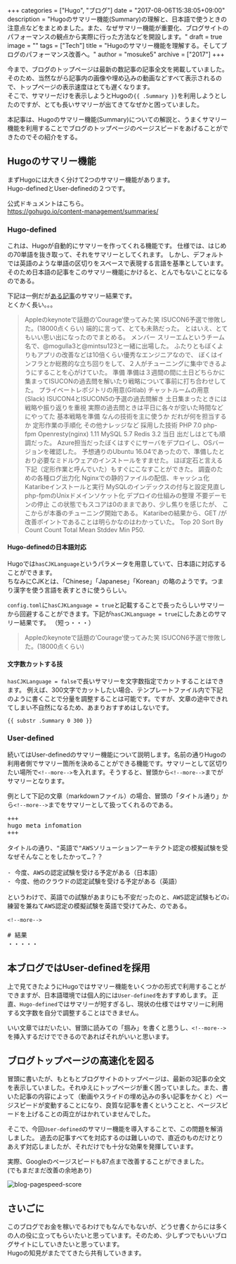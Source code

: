 +++
categories = ["Hugo", "ブログ"]
date = "2017-08-06T15:38:05+09:00"
description = "Hugoのサマリー機能(Summary)の理解と、日本語で使うときの注意点などをまとめました。また、なぜサマリー機能が重要化、ブログサイトのパフォーマンスの観点から実際に行った方法などを開設します。"
draft = true
image = ""
tags = ["Tech"]
title = "Hugoのサマリー機能を理解する。そしてブログのパフォーマンス改善へ。"
author = "mosuke5"
archive = ["2017"]
+++

今まで、ブログのトップページは最新の数記事の記事全文を掲載していました。  
そのため、当然ながら記事内の画像や埋め込みの動画などすべて表示されるので、トップページの表示速度はとても遅くなります。  
そこで、サマリーだけを表示しようとHugoの`{{ .Summary }}`を利用しようとしたのですが、とても長いサマリーが出てきてなぜかと困っていました。

本記事は、Hugoのサマリー機能(Summary)についての解説と、うまくサマリー機能を利用することでブログのトップページのページスピードをあげることができたのでその紹介をする。

<!--more-->

## Hugoのサマリー機能
まずHugoには大きく分けて2つのサマリー機能があります。  
Hugo-definedとUser-definedの２つです。

公式ドキュメントはこちら。  
https://gohugo.io/content-management/summaries/

### Hugo-defined
これは、Hugoが自動的にサマリーを作ってくれる機能です。
仕様では、はじめの70単語を抜き取って、それをサマリーとしてくれます。
しかし、デフォルトでは英語のような単語の区切りをスペースで表現する言語を基準としています。
そのため日本語の記事をこのサマリー機能にかけると、とんでもないことになるのである。

下記は一例だが[ある記事](/entry/2016/09/19/172009/)のサマリー結果です。  
とくかく長い。。。

> Appleのkeynoteで話題の’Courage‘使ってみた笑 ISUCON6予選で惨敗した。(18000点くらい) 端的に言って、とても未熟だった。 とはいえ、とてもいい思い出になったのでまとめる。 メンバー スリーエムというチーム名で、@mogulla3と@mintsu123と一緒に出場した。 ふたりともぼくよりもアプリの改善などは10倍くらい優秀なエンジニアなので、 ぼくはインフラとか総務的な立ち回りをして、２人がチューニングに集中できるようにすることを心がけていた。 準備 準備は３週間の間に土日どちらかに集まってISUCONの過去問を解いたり戦略について事前に打ち合わせしてた。 プライベートレポジトリの用意(Gitlab) チャットルームの用意(Slack) ISUCON4とISUCON5の予選の過去問解き 土日集まったときには戦略や振り返りを重視 実際の過去問ときは平日に各々が空いた時間などにやってた 基本戦略を準備 なんの技術を主に使うか だれが何を担当するか 定形作業の手順化 その他ナレッジなど 採用した技術 PHP 7.0 php-fpm Openresty(nginx) 1.11 MySQL 5.7 Redis 3.2 当日 出だしはとても順調だった。 Azure担当だったぼくはすぐにサーバをデプロイし、OSバージョンを確認した。 予想通りのUbuntu 16.04であったので、準備したとおり必要なミドルウェアのインストールをすませた。 ほぼ定石と言える下記（定形作業と呼んでいた）もすぐにこなすことができた。 調査のための各種ログ出力化 Nginxでの静的ファイルの配信、キャッシュ化 Kataribeインストールと実行 MySQLのインデックスの付与と設定見直し php-fpmのUnixドメインソケット化 デプロイの仕組みの整理 不要デーモンの停止 この状態でもスコアは0のままであり、少し焦りを感じたが、 ここからが本番のチューニング開始である。 Kataribeの結果から、GET /が改善ポイントであることは明らかなのはわかっていた。 Top 20 Sort By Count Count Total Mean Stddev Min P50.

#### Hugo-definedの日本語対応
Hugoでは`hasCJKLanguage`というパラメータを用意していて、日本語に対応することができます。  
ちなみにCJKとは、「Chinese」「Japanese」「Korean」の略のようです。つまり漢字を使う言語を表すときに使うらしい。

`config.toml`に`hasCJKLanguage = true`と記載することで長ったらしいサマリーから回避することができます。下記が`hasCJKLanguage = true`にしたあとのサマリー結果です。
（短っ・・・）

> Appleのkeynoteで話題の’Courage‘使ってみた笑 ISUCON6予選で惨敗した。(18000点くらい)

#### 文字数カットする技
`hasCJKLanguage = false`で長いサマリーを文字数指定でカットすることはできます。
例えば、300文字でカットしたい場合、テンプレートファイル内で下記のように書くことで分量を調整することは可能です。ですが、文章の途中できれてしまい不自然になるため、あまりおすすめはしないです。

```
{{ substr .Summary 0 300 }}
```

### User-defined
続いてはUser-definedのサマリー機能について説明します。名前の通りHugoの利用者側でサマリー箇所を決めることができる機能です。サマリーとして区切りたい場所で<code>&#60;&#33;&#45;&#45;more&#45;&#45;&#62;</code>を入れます。そうすると、冒頭から<code>&#60;&#33;&#45;&#45;more&#45;&#45;&#62;</code>までがサマリーとなります。

例として下記の文章（markdownファイル）の場合、冒頭の「タイトル通り」から<code>&#60;&#33;&#45;&#45;more&#45;&#45;&#62;</code>までをサマリーとして扱ってくれるのである。

<pre>
+++
hugo meta infomation
+++

タイトルの通り、"英語で"AWSソリューションアーキテクト認定の模擬試験を受けてみたので報告です。  
なぜそんなことをしたかって…？？

- 今度、AWSの認定試験を受ける予定がある（日本語）
- 今度、他のクラウドの認定試験を受ける予定がある（英語）

というわけで、英語での試験があまりにも不安だったのと、AWS認定試験もどのみち受けるので、
練習を兼ねてAWS認定の模擬試験を英語で受けてみた、のである。

<code>&#60;&#33;&#45;&#45;more&#45;&#45;&#62;</code>

# 結果
・・・・・
</pre>

## 本ブログではUser-definedを採用
上で見てきたようにHugoではサマリー機能をいくつかの形式で利用することができますが、日本語環境では個人的には`User-defined`をおすすめします。
正直、`Hugo-defined`ではサマリーが短すぎるし、現状の仕様ではサマリーに利用する文字数を自分で調整することはできません。

いい文章ではだいたい、冒頭に読みての「掴み」を書くと思うし、<code>&#60;&#33;&#45;&#45;more&#45;&#45;&#62;</code>を挿入するだけでできるのであればそれがいいと思います。

## ブログトップページの高速化を図る
冒頭に書いたが、もともとブログサイトのトップページは、最新の3記事の全文を表示していました。それゆえにトップページが重く困っていました。また、書いた記事の内容によって（動画やスライドの埋め込みの多い記事をかくと）ページスピードが変動することになり、良質な記事を書くということと、ページスピードを上げることの両立がはかれていませんでした。

そこで、今回`User-defined`のサマリー機能を導入することで、この問題を解消しました。
過去の記事すべてを対応するのは難しいので、直近のものだけとりあえず対応しましたが、それだけでも十分な効果を発揮しています。

実際、Googleのページスピードも87点まで改善することができました。  
(でもまだまだ改善の余地あり)

![blog-pagespeed-score](/image/blog-pagespeed-score.png)

## さいごに
このブログでお金を稼いでるわけでもなんでもないが、どうせ書くからには多くの人の役に立ってもらいたいと思っています。そのため、少しずつでもいいブログサイトにしていきたいと思っています。  
Hugoの知見がまたでてきたら共有していきます。
